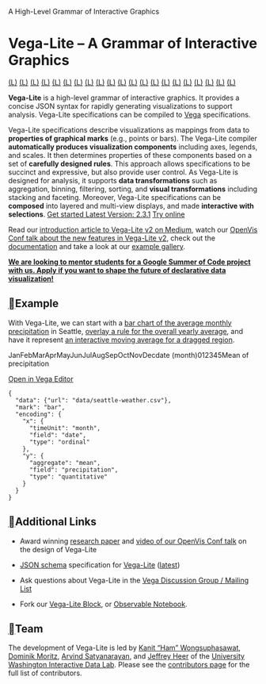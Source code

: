 A High-Level Grammar of Interactive Graphics

#   **Vega-Lite** – A Grammar of Interactive Graphics

 [(L)](https://vega.github.io/editor/#/examples/vega-lite/stacked_area_stream)  [(L)](https://vega.github.io/editor/#/examples/vega-lite/circle)  [(L)](https://vega.github.io/editor/#/examples/vega-lite/bar_layered_transparent)  [(L)](https://vega.github.io/editor/#/examples/vega-lite/tick_strip)  [(L)](https://vega.github.io/editor/#/examples/vega-lite/layer_line_color_rule)  [(L)](https://vega.github.io/editor/#/examples/vega-lite/trellis_barley)  [(L)](https://vega.github.io/editor/#/examples/vega-lite/bar_grouped)  [(L)](https://vega.github.io/editor/#/examples/vega-lite/circle_github_punchcard)  [(L)](https://vega.github.io/editor/#/examples/vega-lite/stacked_bar_weather)  [(L)](https://vega.github.io/editor/#/examples/vega-lite/trellis_bar_histogram)  [(L)](https://vega.github.io/editor/#/examples/vega-lite/area)  [(L)](https://vega.github.io/editor/#/examples/vega-lite/stacked_bar_v)  [(L)](https://vega.github.io/editor/#/examples/vega-lite/line_color)  [(L)](https://vega.github.io/editor/#/examples/vega-lite/circle_opacity)  [(L)](https://vega.github.io/editor/#/examples/vega-lite/line_slope)  [(L)](https://vega.github.io/editor/#/examples/vega-lite/trellis_anscombe)  [(L)](https://vega.github.io/editor/#/examples/vega-lite/point_binned_opacity)  [(L)](https://vega.github.io/editor/#/examples/vega-lite/line_month)  [(L)](https://vega.github.io/editor/#/examples/vega-lite/rect_heatmap)  [(L)](https://vega.github.io/editor/#/examples/vega-lite/interactive_layered_crossfilter)  [(L)](https://vega.github.io/editor/#/examples/vega-lite/layer_connected_scatterplot)

**Vega-Lite** is a high-level grammar of interactive graphics. It provides a concise JSON syntax for rapidly generating visualizations to support analysis. Vega-Lite specifications can be compiled to [Vega](http://vega.github.io/vega) specifications.

  Vega-Lite specifications describe visualizations as mappings from data to **properties of graphical marks** (e.g., points or bars). The Vega-Lite compiler **automatically produces visualization components** including axes, legends, and scales. It then determines properties of these components based on a set of **carefully designed rules**. This approach allows specifications to be succinct and expressive, but also provide user control. As Vega-Lite is designed for analysis, it supports **data transformations** such as aggregation, binning, filtering, sorting, and **visual transformations** including stacking and faceting. Moreover, Vega-Lite specifications can be **composed** into layered and multi-view displays, and made **interactive with selections**.     [Get started Latest Version: 2.3.1](https://vega.github.io/vega-lite/tutorials/getting_started.html)  [Try online](https://vega.github.io/editor/#/custom/vega-lite)

Read our [introduction article to Vega-Lite v2 on Medium](https://medium.com/@uwdata/de6661c12d58), watch our [OpenVis Conf talk about the new features in Vega-Lite v2](https://www.youtube.com/watch?v=9uaHRWj04D4), check out the [documentation](https://vega.github.io/vega-lite/docs/) and take a look at our [example gallery](https://vega.github.io/vega-lite/examples/).

**[We are looking to mentor students for a Google Summer of Code project with us. Apply if you want to shape the future of declarative data visualization!](https://summerofcode.withgoogle.com/organizations/5646868357316608/)**

## [](https://vega.github.io/vega-lite/#example)Example

With Vega-Lite, we can start with a [bar chart of the average monthly precipitation]() in Seattle, [overlay a rule for the overall yearly average](), and have it represent [an interactive moving average for a dragged region]().

JanFebMarAprMayJunJulAugSepOctNovDecdate (month)012345Mean of precipitation

[Open in Vega Editor](https://vega.github.io/vega-lite/#)

	{
	  "data": {"url": "data/seattle-weather.csv"},
	  "mark": "bar",
	  "encoding": {
	    "x": {
	      "timeUnit": "month",
	      "field": "date",
	      "type": "ordinal"
	    },
	    "y": {
	      "aggregate": "mean",
	      "field": "precipitation",
	      "type": "quantitative"
	    }
	  }
	}

## [](https://vega.github.io/vega-lite/#additional-links)Additional Links

- Award winning [research paper](http://idl.cs.washington.edu/papers/vega-lite) and [video of our OpenVis Conf talk](https://www.youtube.com/watch?v=9uaHRWj04D4) on the design of Vega-Lite

- [JSON schema](http://json-schema.org/) specification for [Vega-Lite](https://github.com/vega/schema) ([latest](https://vega.github.io/schema/vega-lite/v2.json))

- Ask questions about Vega-Lite in the [Vega Discussion Group / Mailing List](https://groups.google.com/forum/?fromgroups#!forum/vega-js)

- Fork our [Vega-Lite Block](https://bl.ocks.org/domoritz/455e1c7872c4b38a58b90df0c3d7b1b9), or [Observable Notebook](https://beta.observablehq.com/@domoritz/vega-lite-demo).

## [](https://vega.github.io/vega-lite/#team)Team

The development of Vega-Lite is led by [Kanit “Ham” Wongsuphasawat](https://twitter.com/kanitw), [Dominik Moritz](https://twitter.com/domoritz), [Arvind Satyanarayan](https://twitter.com/arvindsatya1), and [Jeffrey Heer](https://twitter.com/jeffrey_heer) of the [University Washington Interactive Data Lab](https://idl.cs.washington.edu/). Please see the [contributors page](https://github.com/vega/vega-lite/graphs/contributors) for the full list of contributors.